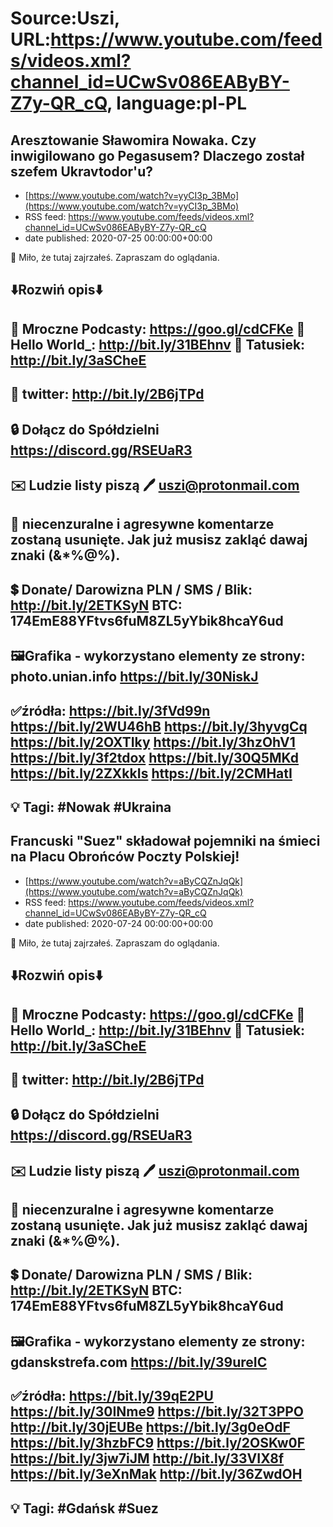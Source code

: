 # Source:Uszi, URL:https://www.youtube.com/feeds/videos.xml?channel_id=UCwSv086EAByBY-Z7y-QR_cQ, language:pl-PL

## Aresztowanie Sławomira Nowaka. Czy inwigilowano go Pegasusem? Dlaczego został szefem Ukravtodor'u?
 - [https://www.youtube.com/watch?v=yyCI3p_3BMo](https://www.youtube.com/watch?v=yyCI3p_3BMo)
 - RSS feed: https://www.youtube.com/feeds/videos.xml?channel_id=UCwSv086EAByBY-Z7y-QR_cQ
 - date published: 2020-07-25 00:00:00+00:00

🤪 Miło, że tutaj zajrzałeś.  Zapraszam do oglądania.

⬇️Rozwiń opis⬇️
------------------------------------------------------------
👀 Mroczne Podcasty: https://goo.gl/cdCFKe
👀 Hello World_: http://bit.ly/31BEhnv
👀 Tatusiek: http://bit.ly/3aSCheE
------------------------------------------------------------
👀 twitter: http://bit.ly/2B6jTPd
------------------------------------------------------------
🔒 Dołącz do Spółdzielni
https://discord.gg/RSEUaR3
------------------------------------------------------------
✉️ Ludzie listy piszą 
🖊️ uszi@protonmail.com
------------------------------------------------------------
👺 niecenzuralne i agresywne komentarze zostaną usunięte.  Jak już musisz zakląć dawaj znaki (&*%@%).
------------------------------------------------------------
💲 Donate/ Darowizna
PLN / SMS / Blik: http://bit.ly/2ETKSyN
BTC: 174EmE88YFtvs6fuM8ZL5yYbik8hcaY6ud
---------------------------------------------------------------
🖼Grafika - wykorzystano elementy ze strony: 
photo.unian.info
https://bit.ly/30NiskJ
---------------------------------------------------------------
✅źródła:
https://bit.ly/3fVd99n
https://bit.ly/2WU46hB
https://bit.ly/3hyvgCq
https://bit.ly/2OXTIky
https://bit.ly/3hzOhV1
https://bit.ly/3f2tdox
https://bit.ly/30Q5MKd
https://bit.ly/2ZXkkIs
https://bit.ly/2CMHatI
-------------------------------------------------------------
💡 Tagi: #Nowak #Ukraina
--------------------------------------------------------------

## Francuski "Suez" składował pojemniki na śmieci na Placu Obrońców Poczty Polskiej!
 - [https://www.youtube.com/watch?v=aByCQZnJqQk](https://www.youtube.com/watch?v=aByCQZnJqQk)
 - RSS feed: https://www.youtube.com/feeds/videos.xml?channel_id=UCwSv086EAByBY-Z7y-QR_cQ
 - date published: 2020-07-24 00:00:00+00:00

🤪 Miło, że tutaj zajrzałeś.  Zapraszam do oglądania.

⬇️Rozwiń opis⬇️
------------------------------------------------------------
👀 Mroczne Podcasty: https://goo.gl/cdCFKe
👀 Hello World_: http://bit.ly/31BEhnv
👀 Tatusiek: http://bit.ly/3aSCheE
------------------------------------------------------------
👀 twitter: http://bit.ly/2B6jTPd
------------------------------------------------------------
🔒 Dołącz do Spółdzielni
https://discord.gg/RSEUaR3
------------------------------------------------------------
✉️ Ludzie listy piszą 
🖊️ uszi@protonmail.com
------------------------------------------------------------
👺 niecenzuralne i agresywne komentarze zostaną usunięte.  Jak już musisz zakląć dawaj znaki (&*%@%).
------------------------------------------------------------
💲 Donate/ Darowizna
PLN / SMS / Blik: http://bit.ly/2ETKSyN
BTC: 174EmE88YFtvs6fuM8ZL5yYbik8hcaY6ud
---------------------------------------------------------------
🖼Grafika - wykorzystano elementy ze strony: 
gdanskstrefa.com
https://bit.ly/39ureIC
---------------------------------------------------------------
✅źródła:
https://bit.ly/39qE2PU
https://bit.ly/30INme9
https://bit.ly/32T3PPO
http://bit.ly/30jEUBe
https://bit.ly/3g0eOdF
https://bit.ly/3hzbFC9
https://bit.ly/2OSKw0F
https://bit.ly/3jw7iJM
http://bit.ly/33VIX8f
https://bit.ly/3eXnMak
http://bit.ly/36ZwdOH
-------------------------------------------------------------
💡 Tagi: #Gdańsk #Suez
--------------------------------------------------------------

